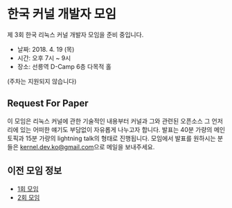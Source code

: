 # 한국 커널 개발자 모임

제 3회 한국 리눅스 커널 개발자 모임을 준비 중입니다.

* 날짜: 2018. 4. 19 (목)
* 시간: 오후 7시 ~ 9시
* 장소: 선릉역 D-Camp 6층 다목적 홀

(주차는 지원되지 않습니다)

## Request For Paper
이 모임은 리눅스 커널에 관한 기술적인 내용부터 커널과 그와 관련된 오픈소스 그 언저리에 있는 어떠한 얘기도 부담없이 자유롭게
나누고자 합니다. 발표는 40분 가량의 메인 토픽과 15분 가량의 lightning talk의 형태로 진행됩니다.
모임에서 발표를 원하시는 분들은 [kernel.dev.ko@gmail.com](mailto:kernel.dev.ko@gmail.com)으로 메일을 보내주세요.

## 이전 모임 정보
* [1회 모임](https://onoffmix.com/event/83625)
* [2회 모임](https://onoffmix.com/event/99896)
